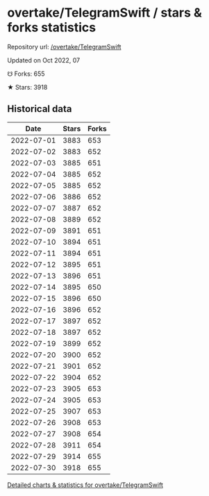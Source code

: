 # overtake/TelegramSwift / stars & forks statistics

Repository url: [/overtake/TelegramSwift](https://github.com/overtake/TelegramSwift)

Updated on Oct 2022, 07

☋ Forks: 655

★ Stars: 3918

## Historical data
| Date | Stars | Forks |
|------|-------|-------|
| 2022-07-01 | 3883 | 653 | 
| 2022-07-02 | 3883 | 652 | 
| 2022-07-03 | 3885 | 651 | 
| 2022-07-04 | 3885 | 652 | 
| 2022-07-05 | 3885 | 652 | 
| 2022-07-06 | 3886 | 652 | 
| 2022-07-07 | 3887 | 652 | 
| 2022-07-08 | 3889 | 652 | 
| 2022-07-09 | 3891 | 651 | 
| 2022-07-10 | 3894 | 651 | 
| 2022-07-11 | 3894 | 651 | 
| 2022-07-12 | 3895 | 651 | 
| 2022-07-13 | 3896 | 651 | 
| 2022-07-14 | 3895 | 650 | 
| 2022-07-15 | 3896 | 650 | 
| 2022-07-16 | 3896 | 652 | 
| 2022-07-17 | 3897 | 652 | 
| 2022-07-18 | 3897 | 652 | 
| 2022-07-19 | 3899 | 652 | 
| 2022-07-20 | 3900 | 652 | 
| 2022-07-21 | 3901 | 652 | 
| 2022-07-22 | 3904 | 652 | 
| 2022-07-23 | 3905 | 653 | 
| 2022-07-24 | 3905 | 653 | 
| 2022-07-25 | 3907 | 653 | 
| 2022-07-26 | 3908 | 653 | 
| 2022-07-27 | 3908 | 654 | 
| 2022-07-28 | 3911 | 654 | 
| 2022-07-29 | 3914 | 655 | 
| 2022-07-30 | 3918 | 655 | 


[Detailed charts & statistics for overtake/TelegramSwift](https://reviewgithub.com/rep/overtake/TelegramSwift)
